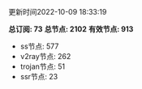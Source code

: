 更新时间2022-10-09 18:33:19

**总订阅: 73**
**总节点: 2102**
**有效节点: 913**
- ss节点: 577
- v2ray节点: 262
- trojan节点: 51
- ssr节点: 23
